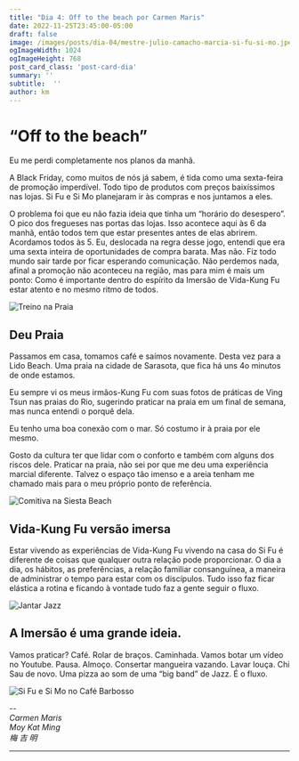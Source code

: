 ```yaml
---
title: "Dia 4: Off to the beach por Carmen Maris"
date: 2022-11-25T23:45:00-05:00
draft: false
image: /images/posts/dia-04/mestre-julio-camacho-marcia-si-fu-si-mo.jpeg
ogImageWidth: 1024
ogImageHeight: 768
post_card_class: 'post-card-dia'
summary: ''
subtitle:  ''
author: km
---
```


# “Off to the beach”

Eu me perdi completamente nos planos da manhã.

A Black Friday, como muitos de nós já sabem, é tida como uma sexta-feira de promoção imperdível. Todo tipo de produtos com preços baixíssimos nas lojas.
Si Fu e Si Mo planejaram ir às compras e nos juntamos a eles.

O problema foi que eu não fazia ideia que tinha um “horário do desespero”. O pico dos fregueses nas portas das lojas. Isso acontece aqui às 6 da manhã, então todos tem que estar presentes antes de elas abrirem.
Acordamos todos às 5. Eu, deslocada na regra desse jogo, entendi que era uma sexta inteira de oportunidades de compra barata. Mas não. Fiz todo mundo sair tarde por ficar esperando comunicação.
Não perdemos nada, afinal a promoção não aconteceu na região, mas para mim é mais um ponto:
Como é importante dentro do espírito da Imersão de Vida-Kung Fu estar atento e no mesmo ritmo de todos.

![Treino na Praia](/images/posts/dia-04/treino-praia.jpeg)

## Deu Praia

Passamos em casa, tomamos café e saímos novamente.
Desta vez para a Lido Beach. Uma praia na cidade de Sarasota, que fica há uns 4o minutos de onde estamos.

Eu sempre vi os meus irmãos-Kung Fu com suas fotos de práticas de Ving Tsun nas praias do Rio, sugerindo praticar na praia em um final de semana, mas nunca entendi o porquê dela.

Eu tenho uma boa conexão com o mar. Só costumo ir à praia por ele mesmo.

Gosto da cultura ter que lidar com o conforto e também com alguns dos riscos dele.
Praticar na praia, não sei por que me deu uma experiência marcial diferente.
Talvez o espaço tão imenso e a areia tenham me chamado mais para o meu próprio ponto de referência.

![Comitiva na Siesta Beach](/images/posts/dia-04/SS2.jpg)

## Vida-Kung Fu versão imersa

Estar vivendo as experiências de Vida-Kung Fu vivendo na casa do Si Fu é diferente de coisas que qualquer outra relação pode proporcionar.
O dia a dia, os hábitos, as preferências, a relação familiar consanguínea, a maneira de administrar o tempo para estar com os discípulos. Tudo isso faz ficar elástica a rotina e ficando à vontade tudo faz a gente seguir o fluxo.

![Jantar Jazz](/images/posts/dia-04/jantar-jazz.jpg)

## A Imersão é uma grande ideia.
Vamos praticar? Café. Rolar de braços. Caminhada. Vamos botar um vídeo no Youtube. Pausa. Almoço. Consertar mangueira vazando. Lavar louça. Chi Sau de novo. 
Uma pizza ao som de uma “big band” de Jazz.
É o fluxo.

![Si Fu e Si Mo no Café Barbosso](/images/posts/dia-04/mestre-julio-camacho-marcia-si-fu-si-mo.jpeg)
 
--  
_Carmen Maris_  
_Moy Kat Ming_  
_梅 吉 明_  

***